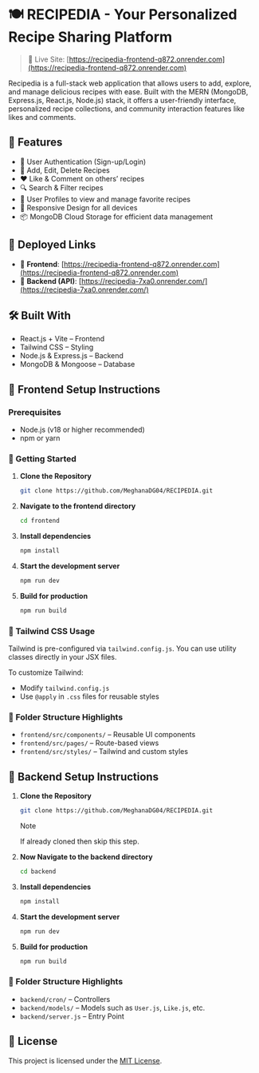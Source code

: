 # 🍽️ RECIPEDIA - Your Personalized Recipe Sharing Platform

> 🔗 Live Site: [https://recipedia-frontend-q872.onrender.com](https://recipedia-frontend-q872.onrender.com)

Recipedia is a full-stack web application that allows users to add, explore, and manage delicious recipes with ease. Built with the MERN (MongoDB, Express.js, React.js, Node.js) stack, it offers a user-friendly interface, personalized recipe collections, and community interaction features like likes and comments.

## 🌟 Features

- 🔐 User Authentication (Sign-up/Login)
- 📝 Add, Edit, Delete Recipes
- ❤️ Like & Comment on others’ recipes
- 🔍 Search & Filter recipes
- 👤 User Profiles to view and manage favorite recipes
- 📱 Responsive Design for all devices
- 📦 MongoDB Cloud Storage for efficient data management

## 🔗 Deployed Links

- 🔸 **Frontend**: [https://recipedia-frontend-q872.onrender.com](https://recipedia-frontend-q872.onrender.com)
- 🔹 **Backend (API)**: [https://recipedia-7xa0.onrender.com/](https://recipedia-7xa0.onrender.com/)


## 🛠️ Built With

- React.js + Vite – Frontend
- Tailwind CSS – Styling
- Node.js & Express.js – Backend
- MongoDB & Mongoose – Database

## 🚀 Frontend Setup Instructions

### Prerequisites

- Node.js (v18 or higher recommended)
- npm or yarn

### 🔧 Getting Started

1. **Clone the Repository**
   ```bash
   git clone https://github.com/MeghanaDG04/RECIPEDIA.git
   ```

2. **Navigate to the frontend directory**
   ```bash
   cd frontend
   ```

3. **Install dependencies**
   ```bash
   npm install
   ```

4. **Start the development server**
   ```bash
   npm run dev
   ```

5. **Build for production**
   ```bash
   npm run build
   ```

### 🎨 Tailwind CSS Usage

Tailwind is pre-configured via `tailwind.config.js`. You can use utility classes directly in your JSX files.

To customize Tailwind:
- Modify `tailwind.config.js`
- Use `@apply` in `.css` files for reusable styles

### 📁 Folder Structure Highlights

- `frontend/src/components/` – Reusable UI components
- `frontend/src/pages/` – Route-based views
- `frontend/src/styles/` – Tailwind and custom styles

## 🚀 Backend Setup Instructions

1. **Clone the Repository**
   ```bash
   git clone https://github.com/MeghanaDG04/RECIPEDIA.git
   ```
   > [!NOTE]  
   > If already cloned then skip this step.

2. **Now Navigate to the backend directory**
   ```bash
   cd backend
   ```

3. **Install dependencies**
   ```bash
   npm install
   ```

4. **Start the development server**
   ```bash
   npm run dev
   ```

5. **Build for production**
   ```bash
   npm run build
   ```

### 📁 Folder Structure Highlights

- `backend/cron/` – Controllers
- `backend/models/` – Models such as `User.js`, `Like.js`, etc.
- `backend/server.js` – Entry Point

## 🪪 License
This project is licensed under the [MIT License](LICENSE).


